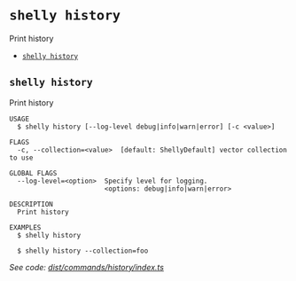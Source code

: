 `shelly history`
================

Print history

* [`shelly history`](#shelly-history)

## `shelly history`

Print history

```
USAGE
  $ shelly history [--log-level debug|info|warn|error] [-c <value>]

FLAGS
  -c, --collection=<value>  [default: ShellyDefault] vector collection to use

GLOBAL FLAGS
  --log-level=<option>  Specify level for logging.
                        <options: debug|info|warn|error>

DESCRIPTION
  Print history

EXAMPLES
  $ shelly history

  $ shelly history --collection=foo
```

_See code: [dist/commands/history/index.ts](https://github.com/rpidanny/shelly/blob/v1.10.2/dist/commands/history/index.ts)_
